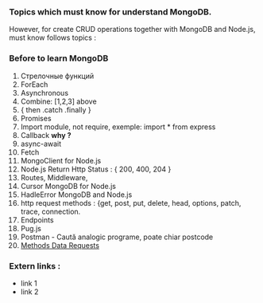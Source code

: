 ### Topics which must know for understand MongoDB. 
However, for create CRUD operations together with MongoDB and Node.js, must know follows topics :

### Before to learn MongoDB
1. Стрелочные функций
1. ForEach
1. Asynchronous
1. Combine: [1,2,3] above
1. { then .catch .finally }
1. Promises
1. Import module, not require, exemple: import * from express
1. Callback **why ?**
1. async-await
1. Fetch
1. MongoClient for Node.js
1. Node.js Return Http Status : { 200, 400, 204 }
1. Routes, Middleware,
1. Cursor MongoDB for Node.js
1. HadleError MongoDB and Node.js
1. http request methods : {get, post, put, delete, head, options, patch, trace, connection.
1. Endpoints
1. Pug.js
1. Postman - Caută analogic programe, poate chiar postcode
1. [Methods Data Requests](METHODS_DATA_REQUESTS.md)

### Extern links :
* link 1
* link 2
